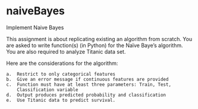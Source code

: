 # naiveBayes
Implement Naive Bayes

This assignment is about replicating existing an algorithm from scratch. You are 
asked to write function(s) (in Python) for the Naïve Baye’s algorithm. You are 
also required to analyze Titanic data set. 

Here are the considerations for the algorithm:

	a.	Restrict to only categorical features
	b.	Give an error message if continuous features are provided
	c.	Function must have at least three parameters: Train, Test, 
		Classification variable
	d.	Output produces predicted probability and classification 
	e.	Use Titanic data to predict survival. 
